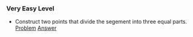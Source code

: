 ### Very Easy Level

* Construct two points that divide the segement into three equal parts.
[Problem](2/Problems/1.png) 
[Answer](2/Solutions/1.png)